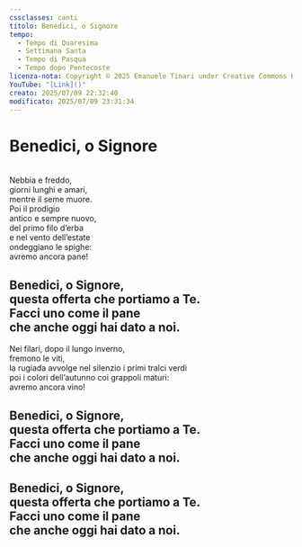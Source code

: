 ```yaml
---
cssclasses: canti
titolo: Benedici, o Signore
tempo:
  - Tempo di Quaresima
  - Settimana Santa
  - Tempo di Pasqua
  - Tempo dopo Pentecoste
licenza-nota: Copyright © 2025 Emanuele Tinari under Creative Commons BY-NC-SA 4.0 https://creativecommons.org/licenses/by-nc-sa/4.0/
YouTube: "[Link]()"
creato: 2025/07/09 22:32:40
modificato: 2025/07/09 23:31:34
---
```


# Benedici, o Signore
<br>Nebbia e freddo,<br>giorni lunghi e amari, <br>mentre il seme muore.<br>Poi il prodigio<br>antico e sempre nuovo, <br>del primo filo d’erba<br>e nel vento dell’estate<br>ondeggiano le spighe: <br>avremo ancora pane!
## Benedici, o Signore,<br>questa offerta che portiamo a Te.<br>Facci uno come il pane<br>che anche oggi hai dato a noi.
Nei filari, dopo il lungo inverno,<br>fremono le viti,<br>la rugiada avvolge nel silenzio i primi tralci verdi<br>poi i colori dell’autunno coi grappoli maturi:<br>avremo ancora vino!
## Benedici, o Signore,<br>questa offerta che portiamo a Te.<br>Facci uno come il pane<br>che anche oggi hai dato a noi.
## Benedici, o Signore,<br>questa offerta che portiamo a Te.<br>Facci uno come il pane<br>che anche oggi hai dato a noi.
